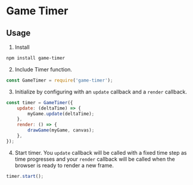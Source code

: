 # Game Timer

## Usage

1) Install

```bash
npm install game-timer
```

2) Include Timer function.

```js
const GameTimer = require('game-timer');
```

3) Initialize by configuring with an `update` callback and a `render` callback.

```js
const timer = GameTimer({
    update: (deltaTime) => {
        myGame.update(deltaTime);
    },
    render: () => {
        drawGame(myGame, canvas);
    },
});
```

4) Start timer. You `update` callback will be called with a fixed time step as time progresses and your `render` callback will be called when the browser is ready to render a new frame.

```js
timer.start();
```
